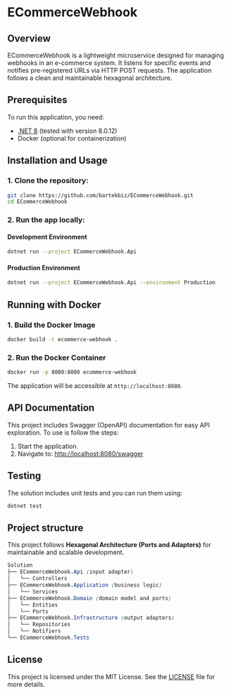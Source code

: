 # ECommerceWebhook

## Overview
ECommerceWebhook is a lightweight microservice designed for managing webhooks in an e-commerce system. It listens for specific events and notifies pre-registered URLs via HTTP POST requests. The application follows a clean and maintainable hexagonal architecture.

## Prerequisites

To run this application, you need:
- [.NET 8](https://dotnet.microsoft.com/en-us/download/dotnet/8.0) (tested with version 8.0.12)
- Docker (optional for containerization)

## Installation and Usage
### 1. Clone the repository:
```sh
git clone https://github.com/bartekbiz/ECommerceWebhook.git
cd ECommerceWebhook
```

### 2. Run the app locally:

#### Development Environment
```sh
dotnet run --project ECommerceWebhook.Api
```

#### Production Environment
```sh
dotnet run --project ECommerceWebhook.Api --environment Production
```

## Running with Docker

### 1. Build the Docker Image
```sh
docker build -t ecommerce-webhook .
```

### 2. Run the Docker Container
```sh
docker run -p 8080:8080 ecommerce-webhook
```

The application will be accessible at `http://localhost:8080`.

## API Documentation
This project includes Swagger (OpenAPI) documentation for easy API exploration. To use is follow the steps:

1. Start the application.
2. Navigate to: [http://localhost:8080/swagger](http://localhost:8080/swagger)

## Testing
The solution includes unit tests and you can run them using:
```sh
dotnet test
```

## Project structure
This project follows **Hexagonal Architecture (Ports and Adapters)** for maintainable and scalable development.

```scss
Solution
├── ECommerceWebhook.Api (input adapter)
│   └── Controllers
├── ECommerceWebhook.Application (business logic)
│   └── Services
├── ECommerceWebhook.Domain (domain model and ports)
│   └── Entities
│   └── Ports
├── ECommerceWebhook.Infrastructure (output adapters)
│   └── Repositories
│   └── Notifiers
└── ECommerceWebhook.Tests
```

## License  
This project is licensed under the MIT License. See the [LICENSE](LICENSE) file for more details.
